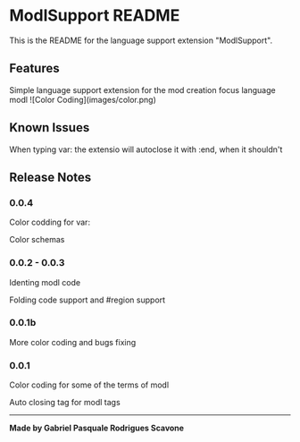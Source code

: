 # ModlSupport README

This is the README for the language support extension "ModlSupport". 

## Features

Simple language support extension for the mod creation focus language modl
\!\[Color Coding\]\(images/color.png\)

## Known Issues

When typing var: the extensio will autoclose it with :end, when it shouldn't

## Release Notes

### 0.0.4
<Added> Color codding for var:

<Updated> Color schemas

### 0.0.2 - 0.0.3
<Added> Identing modl code
    
<Added> Folding code support and #region support


### 0.0.1b
<Added> More color coding and bugs fixing


### 0.0.1
<Added> Color coding for some of the terms of modl

<Added> Auto closing tag for modl tags

----------------------------------------------------------------------------------------------------------

**Made by Gabriel Pasquale Rodrigues Scavone**